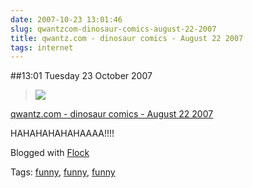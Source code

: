 ```yaml
---
date: 2007-10-23 13:01:46
slug: qwantzcom-dinosaur-comics-august-22-2007
title: qwantz.com - dinosaur comics - August 22 2007
tags: internet
---
```


##13:01 Tuesday 23 October 2007

> ![](http://www.qwantz.com/comics/comic2-1085.png)

[qwantz.com - dinosaur comics - August 22 2007](http://www.qwantz.com/archive/001057.html)


HAHAHAHAHAHAAAA!!!!

Blogged with [Flock](http://www.flock.com/blogged-with-flock)

Tags: [funny](http://technorati.com/tag/funny), [funny](http://technorati.com/tag/funny), [ funny](http://technorati.com/tag/%20funny)
